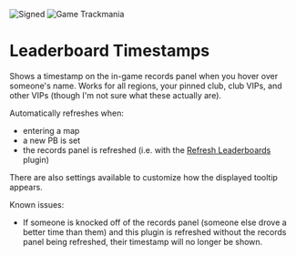 ![Signed](https://img.shields.io/badge/Signed-No-FF3333)
![Game Trackmania](https://img.shields.io/badge/Game-Trackmania-blue)

# Leaderboard Timestamps

Shows a timestamp on the in-game records panel when you hover over someone's name. Works for all regions, your pinned club, club VIPs, and other VIPs (though I'm not sure what these actually are).

Automatically refreshes when:
- entering a map
- a new PB is set
- the records panel is refreshed (i.e. with the [Refresh Leaderboards](https://openplanet.dev/plugin/refreshleaderboard) plugin)

There are also settings available to customize how the displayed tooltip appears.

Known issues:
- If someone is knocked off of the records panel (someone else drove a better time than them) and this plugin is refreshed without the records panel being refreshed, their timestamp will no longer be shown.

<!-- ![Signed](https://img.shields.io/badge/Signed-Yes-00AA00) -->
<!-- ![Signed](https://img.shields.io/badge/Signed-School_Mode-CC1199) -->
<!-- ![Number of downloads](https://img.shields.io/badge/dynamic/json?query=downloads&url=https%3A%2F%2Fopenplanet.dev%2Fapi%2Fplugin%2F570&label=Downloads&color=purple) -->
<!-- ![Version](https://img.shields.io/badge/dynamic/json?query=version&url=https%3A%2F%2Fopenplanet.dev%2Fapi%2Fplugin%2F570&label=Version&color=red) -->
<!-- ![Game Maniaplanet](https://img.shields.io/badge/Game-Maniaplanet_4-blue) -->
<!-- ![Game Turbo](https://img.shields.io/badge/Game-Turbo-blue) -->
